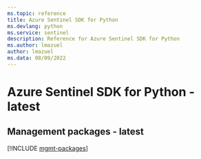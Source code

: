 ```yaml
---
ms.topic: reference
title: Azure Sentinel SDK for Python
ms.devlang: python
ms.service: sentinel
description: Reference for Azure Sentinel SDK for Python
ms.author: lmazuel
author: lmazuel
ms.data: 08/09/2022
---
```

# Azure Sentinel SDK for Python - latest

## Management packages - latest
[!INCLUDE [mgmt-packages](sentinel-mgmt-index.md)]